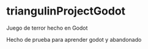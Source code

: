 # triangulinProjectGodot
Juego de terror hecho en Godot

Hecho de prueba para aprender godot y abandonado
